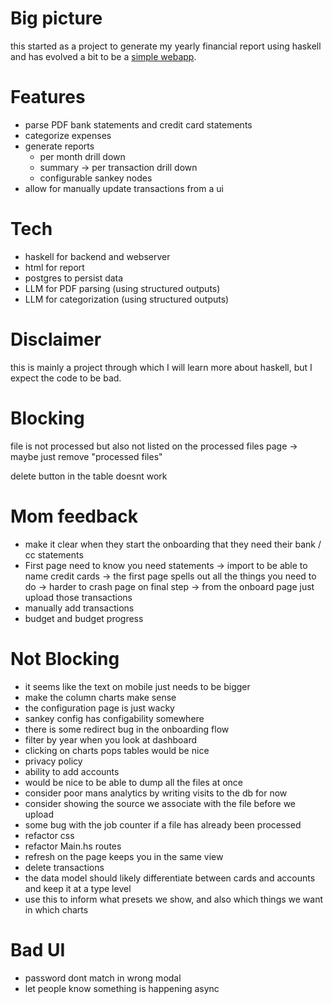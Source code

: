 # Big picture

this started as a project to generate my yearly financial report using haskell
and has evolved a bit to be a [simple webapp](https://myfinancereport.com/).

# Features

- parse PDF bank statements and credit card statements
- categorize expenses
- generate reports
  - per month drill down
  - summary -> per transaction drill down
  - configurable sankey nodes
- allow for manually update transactions from a ui

# Tech

- haskell for backend and webserver
- html for report
- postgres to persist data
- LLM for PDF parsing (using structured outputs)
- LLM for categorization (using structured outputs)

# Disclaimer

this is mainly a project through which I will learn more about haskell, but I expect the code to be bad.

# Blocking

file is not processed but also not listed on the processed files page
-> maybe just remove "processed files"

delete button in the table doesnt work

# Mom feedback

- make it clear when they start the onboarding that they need their bank / cc statements
- First page need to know you need statements
  -> import to be able to name credit cards
  -> the first page spells out all the things you need to do
  -> harder to crash page on final step
  -> from the onboard page just upload those transactions
- manually add transactions
- budget and budget progress

# Not Blocking

- it seems like the text on mobile just needs to be bigger
- make the column charts make sense
- the configuration page is just wacky
- sankey config has configability somewhere
- there is some redirect bug in the onboarding flow
- filter by year when you look at dashboard
- clicking on charts pops tables would be nice
- privacy policy
- ability to add accounts
- would be nice to be able to dump all the files at once
- consider poor mans analytics by writing visits to the db for now
- consider showing the source we associate with the file before we upload
- some bug with the job counter if a file has already been processed
- refactor css
- refactor Main.hs routes
- refresh on the page keeps you in the same view
- delete transactions
- the data model should likely differentiate between cards and accounts and keep it at a type level
- use this to inform what presets we show, and also which things we want in which charts

# Bad UI

- password dont match in wrong modal
- let people know something is happening async
